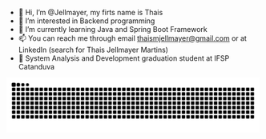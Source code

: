 - 👋 Hi, I’m @Jellmayer, my firts name is Thais
- 👀 I’m interested in Backend programming
- 🌱 I’m currently learning Java and Spring Boot Framework
- 📫 You can reach me through email <thaismjellmayer@gmail.com> or at LinkedIn (search for Thais Jellmayer Martins)
- 📜 System Analysis and Development graduation student at IFSP Catanduva

<picture>
  <source media="(prefers-color-scheme: dark)" srcset="https://raw.githubusercontent.com/Jellmayer/Jellmayer/output/github-contribution-grid-snake-dark.svg">
  <source media="(prefers-color-scheme: light)" srcset="https://raw.githubusercontent.com/Jellmayer/Jellmayer/output/github-contribution-grid-snake.svg">
  <img alt="github contribution grid snake animation" src="https://raw.githubusercontent.com/Jellmayer/Jellmayer/output/github-contribution-grid-snake.svg">
</picture>
